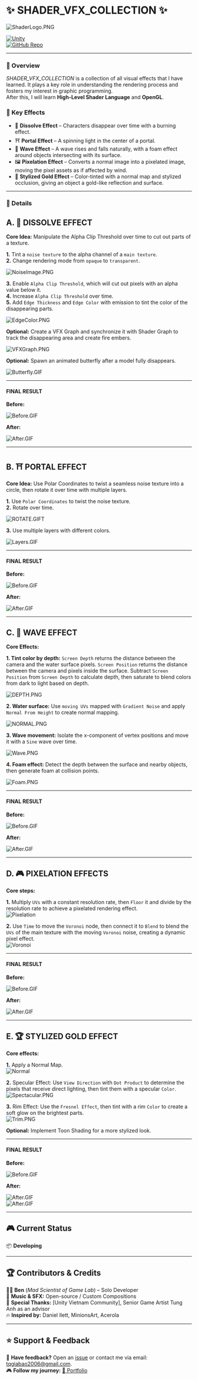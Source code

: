 # ✨ SHADER_VFX_COLLECTION ✨

![ShaderLogo.PNG](https://github.com/tqgiabao2006/Shader_VFX_Collection/raw/main/Readme/ShaderLogo.png)

[![Unity](https://img.shields.io/badge/Made_with-Unity-000?logo=unity&style=for-the-badge)](https://unity.com/)  
[![GitHub Repo](https://img.shields.io/badge/View_on-GitHub-blue?style=for-the-badge&logo=github)]()

---

### 🚀 Overview  
*SHADER_VFX_COLLECTION* is a collection of all visual effects that I have learned. It plays a key role in understanding the rendering process and fosters my interest in graphic programming.  
After this, I will learn **High-Level Shader Language** and **OpenGL**.

### 🎯 Key Effects
- 🙈 **Dissolve Effect** – Characters disappear over time with a burning effect.  
- ⛩️ **Portal Effect** – A spinning light in the center of a portal.  
- 🌊 **Wave Effect** – A wave rises and falls naturally, with a foam effect around objects intersecting with its surface.  
- 🖼️ **Pixelation Effect** – Converts a normal image into a pixelated image, moving the pixel assets as if affected by wind.  
- 🥇 **Stylized Gold Effect** – Color-tinted with a normal map and stylized occlusion, giving an object a gold-like reflection and surface.  

---

### 📌 Details

## A. 🙈 DISSOLVE EFFECT
**Core Idea:** Manipulate the Alpha Clip Threshold over time to cut out parts of a texture.

**1.** Tint a `noise texture` to the alpha channel of a `main texture`.  
**2.** Change rendering mode from `opaque` to `transparent`.  

![NoiseImage.PNG](https://github.com/tqgiabao2006/Shader_VFX_Collection/raw/main/Readme/DIssolve_NoiseMap.png)

**3.** Enable `Alpha Clip Threshold`, which will cut out pixels with an alpha value below it.  
**4.** Increase `Alpha Clip Threshold` over time.  
**5.** Add `Edge Thickness` and `Edge Color` with emission to tint the color of the disappearing parts.  

![EdgeColor.PNG](https://github.com/tqgiabao2006/Shader_VFX_Collection/raw/main/Readme/DIssolve_Color_Alpha.png)

**Optional:** Create a VFX Graph and synchronize it with Shader Graph to track the disappearing area and create fire embers.  

![VFXGraph.PNG](https://github.com/tqgiabao2006/Shader_VFX_Collection/raw/main/Readme/Dissolve_VFX.png)

**Optional:** Spawn an animated butterfly after a model fully disappears.  

![Butterfly.GIF](https://github.com/tqgiabao2006/Shader_VFX_Collection/raw/main/Readme/DIssolve_Butterfly.gif)

---
#### FINAL RESULT

**Before:**  

![Before.GIF](https://github.com/tqgiabao2006/Shader_VFX_Collection/raw/main/Readme/Dissolve_Before.gif)

**After:**  

![After.GIF](https://github.com/tqgiabao2006/Shader_VFX_Collection/raw/main/Readme/Dissolve_After.gif)

---

## B. ⛩️ PORTAL EFFECT
**Core Idea:** Use Polar Coordinates to twist a seamless noise texture into a circle, then rotate it over time with multiple layers.

**1.** Use `Polar Coordinates` to twist the noise texture.  
**2.** Rotate over time.  

![ROTATE.GIFT](https://github.com/tqgiabao2006/Shader_VFX_Collection/raw/main/Readme/Portal_Porlar%20%2B%20Rotate.gif)

**3.** Use multiple layers with different colors.  

![Layers.GIF](https://github.com/tqgiabao2006/Shader_VFX_Collection/raw/main/Readme/Portal_Layers.gif)

---
#### FINAL RESULT

**Before:**  

![Before.GIF](https://github.com/tqgiabao2006/Shader_VFX_Collection/raw/main/Readme/Portal_Before.gif)

**After:**  

![After.GIF](https://github.com/tqgiabao2006/Shader_VFX_Collection/raw/main/Readme/Portal_After.gif)

---

## C. 🌊 WAVE EFFECT
**Core Effects:**

**1. Tint color by depth:** `Screen Depth` returns the distance between the camera and the water surface pixels. `Screen Position` returns the distance between the camera and pixels inside the surface. Subtract `Screen Position` from `Screen Depth` to calculate depth, then saturate to blend colors from dark to light based on depth.  

![DEPTH.PNG](https://github.com/tqgiabao2006/Shader_VFX_Collection/raw/main/Readme/Water_ColorDepth.png)

**2. Water surface:** Use `moving UVs` mapped with `Gradient Noise` and apply `Normal From Height` to create normal mapping.  

![NORMAL.PNG](https://github.com/tqgiabao2006/Shader_VFX_Collection/raw/main/Readme/Wave_refraction.gif)

**3. Wave movement:** Isolate the x-component of vertex positions and move it with a `Sine` wave over time.  

![Wave.PNG](https://github.com/tqgiabao2006/Shader_VFX_Collection/raw/main/Readme/Water_Wave.gif)

**4. Foam effect:** Detect the depth between the surface and nearby objects, then generate foam at collision points.  

![Foam.PNG](https://github.com/tqgiabao2006/Shader_VFX_Collection/raw/main/Readme/Water_Foam.gif)

---
#### FINAL RESULT

**Before:**  

![Before.GIF](https://github.com/tqgiabao2006/Shader_VFX_Collection/raw/main/Readme/Water_Before.gif)

**After:**  

![After.GIF](https://github.com/tqgiabao2006/Shader_VFX_Collection/raw/main/Readme/Water_After.gif)

---

## D. 🎮 PIXELATION EFFECTS

**Core steps:**  

**1.** Multiply `UVs` with a constant resolution rate, then `Floor` it and divide by the resolution rate to achieve a pixelated rendering effect.  
![Pixelation](https://github.com/tqgiabao2006/Shader_VFX_Collection/raw/main/Readme/Pixelation.png)  

**2.** Use `Time` to move the `Voronoi` node, then connect it to `Blend` to blend the `UVs` of the main texture with the moving `Voronoi` noise, creating a dynamic pixel effect.  
![Voronoi](https://github.com/tqgiabao2006/Shader_VFX_Collection/raw/main/Readme/Voronoi.gif)  

---  
#### FINAL RESULT  

**Before:**  

![Before.GIF](https://github.com/tqgiabao2006/Shader_VFX_Collection/raw/main/Readme/Pixel_Before.gif)  

**After:**  

![After.GIF](https://github.com/tqgiabao2006/Shader_VFX_Collection/raw/main/Readme/Pixel_After.gif)  

---  

## E. 🏆 STYLIZED GOLD EFFECT  

**Core effects:**  

**1.** Apply a Normal Map.  
![Normal](https://github.com/tqgiabao2006/Shader_VFX_Collection/raw/main/Readme/Normal.png)  

**2.** Specular Effect: Use `View Direction` with `Dot Product` to determine the pixels that receive direct lighting, then tint them with a specular `Color`.  
![Spectacular.PNG](https://github.com/tqgiabao2006/Shader_VFX_Collection/raw/main/Readme/Spectacular.png)  

**3.** Rim Effect: Use the `Fresnel Effect`, then tint with a rim `Color` to create a soft glow on the brightest parts.  
![Trim.PNG](https://github.com/tqgiabao2006/Shader_VFX_Collection/raw/main/Readme/Rim%20Effect.png)  

**Optional:** Implement Toon Shading for a more stylized look.  

---  
#### FINAL RESULT  

**Before:**  

![Before.GIF](https://github.com/tqgiabao2006/Shader_VFX_Collection/raw/main/Readme/Gold_Before.gif)  

**After:**  

![After.GIF](https://github.com/tqgiabao2006/Shader_VFX_Collection/raw/main/Readme/Gold_After%201.gif)  
![After.GIF](https://github.com/tqgiabao2006/Shader_VFX_Collection/raw/main/Readme/Gold_After_2.gif)  

---


## 🎮 Current Status  
📦 **Developing**

---

## 🏆 Contributors & Credits  
👨‍💻 **Ben** (*Mad Scientist of Game Lab*) – Solo Developer  
🎵 **Music & SFX:** Open-source / Custom Compositions  
📖 **Special Thanks:** [Unity Vietnam Community], Senior Game Artist Tung Anh as an advisor  
🔥 **Inspired by:** Daniel Ilett, MinionsArt, Acerola  

---

## ⭐ Support & Feedback  
💬 **Have feedback?** Open an [issue](https://github.com/tqgiabao2006/blood-vein/issues) or contact me via email: tqgiabao2006@gmail.com.  
🎮 **Follow my journey:** [🔗 Portfolio](https://your-portfolio-link.com)  
